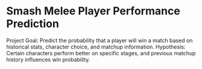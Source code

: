 # Smash Melee Player Performance Prediction
Project Goal: Predict the probability that a player will win a match based on historical stats, character choice, and matchup information.
Hypothesis: Certain characters perform better on specific stages, and previous matchup history influences win probability.
